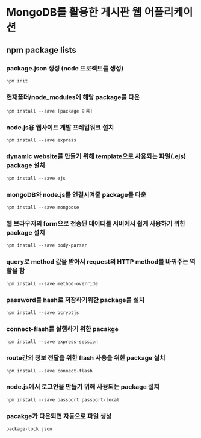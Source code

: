 # **MongoDB를 활용한 게시판 웹 어플리케이션**

## **npm package lists**

### **package.json 생성 (node 프로젝트를 생성)**
``` 
npm init
```
### **현재폴더/node_modules에 해당 package를 다운**
```
npm install --save [package 이름]
```
### **node.js용 웹사이트 개발 프레임워크 설치**
```
npm install --save express
```
### **dynamic website를 만들기 위해 template으로 사용되는 파일(.ejs) package 설치**
```
npm install --save ejs
```
### **mongoDB와 node.js를 연결시켜줄 package를 다운**
```
npm install --save mongoose
```
### **웹 브라우저의 form으로 전송된 데이터를 서버에서 쉽게 사용하기 위한 package 설치**
```
npm install --save body-parser
```
### **query로 method 값을 받아서 request의 HTTP method를 바꿔주는 역할을 함**
```
npm install --save method-override
```
### **password를 hash로 저장하기위한 package를 설치**
```
npm install --save bcryptjs
```
### **connect-flash를 실행하기 위한 pacakge**
```
npm install --save express-session
```
### **route간의 정보 전달을 위한 flash 사용을 위한 package 설치**
```
npm install --save connect-flash
```
### **node.js에서 로그인을 만들기 위해 사용되는 package 설치**
```
npm install --save passport passport-local
```
### **pacakge가 다운되면 자동으로 파일 생성**
```
package-lock.json
```
